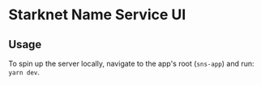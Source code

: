 # Starknet Name Service UI

## Usage

To spin up the server locally, navigate to the app's root (`sns-app`) and run: `yarn dev`.
